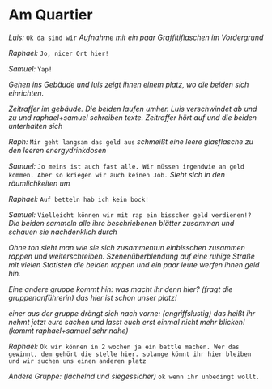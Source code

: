 Am Quartier
=================



*Luis:* `Ok da sind wir` *Aufnahme mit ein paar Graffitiflaschen im Vordergrund*

*Raphael:* `Jo, nicer Ort hier!`

*Samuel:* `Yap!`

*Gehen ins Gebäude und luis zeigt ihnen einem platz, wo die beiden sich einrichten.*

*Zeitraffer im gebäude. Die beiden laufen umher. Luis verschwindet ab und zu und raphael+samuel schreiben texte. Zeitraffer hört auf und die beiden unterhalten sich*

*Raph:* `Mir geht langsam das geld aus` *schmeißt eine leere glasflasche zu den leeren energydrinkdosen*

*Samuel:* `Jo meins ist auch fast alle. Wir müssen irgendwie an geld kommen. Aber so kriegen wir auch keinen Job.` *Sieht sich in den räumlichkeiten um*

*Raphael:* `Auf betteln hab ich kein bock!`

*Samuel:* `Vielleicht können wir mit rap ein bisschen geld verdienen!?` *Die beiden sammeln alle ihre beschriebenen blätter zusammen und schauen sie nachdenklich durch*

*Ohne ton sieht man wie sie sich zusammentun einbisschen zusammen rappen und weiterschreiben. Szenenüberblendung auf eine ruhige Straße mit vielen Statisten die beiden rappen und ein paar leute werfen ihnen geld hin.*





*Eine andere gruppe kommt hin: was macht ihr denn hier? (fragt die gruppenanführerin) das hier ist schon unser platz!*

*einer aus der gruppe drängt sich nach vorne: (angriffslustig) das heißt ihr nehmt jetzt eure sachen und lasst euch erst einmal nicht mehr blicken! (kommt raphael+samuel sehr nahe)*



*Raphael:* `Ok wir können in 2 wochen ja ein battle machen. Wer das gewinnt, dem gehört die stelle hier. solange könnt ihr hier bleiben und wir suchen uns einen anderen platz`

*Andere Gruppe: (lächelnd und siegessicher)* `ok wenn ihr unbedingt wollt.`
